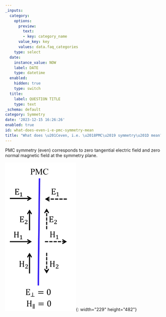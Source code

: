 ```yaml
---
_inputs:
  category:
    options:
      preview:
        text:
        - key: category_name
      value_key: key
      values: data.faq_categories
    type: select
  date:
    instance_value: NOW
    label: DATE
    type: datetime
  enabled:
    hidden: true
    type: switch
  title:
    label: QUESTION TITLE
    type: text
_schema: default
category: Symmetry
date: '2023-12-15 16:26:26'
enabled: true
id: what-does-even-i-e-pmc-symmetry-mean
title: "What does \u201Ceven, i.e. \u2018PMC\u2019 symmetry\u201D mean?"
---
```


PMC symmetry (even) corresponds to zero tangential electric field and zero normal magnetic field at the symmetry plane.

![](/assets/tidy3d/faqs/pmc-1.png){: width="229" height="482"}